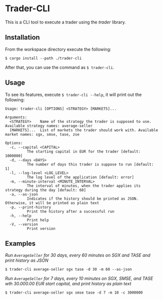 # Trader-CLI

This is a CLI tool to execute a trader using the *trader* library.

## Installation

From the workspace directory execute the following:

```shell
$ cargo install --path ./trader-cli
```

After that, you can use the command as `$ trader-cli`.

## Usage

To see its features, execute `$ trader-cli --help`, it will print out the following:

```text
Usage: trader-cli [OPTIONS] <STRATEGY> [MARKETS]...

Arguments:
  <STRATEGY>    Name of the strategy the trader is supposed to use. Available strategy names: average-seller
  [MARKETS]...  List of markets the trader should work with. Available market names: sgx, smse, tase, zse

Options:
  -c, --capital <CAPITAL>
          The starting capital in EUR for the trader [default: 1000000]
  -d, --days <DAYS>
          The number of days this trader is suppose to run [default: 1]
  -l, --log-level <LOG_LEVEL>
          The log level of the application [default: error]
  -m, --minute-interval <MINUTE_INTERVAL>
          The interval of minutes, when the trader applies its strategy during the day [default: 60]
  -a, --as-json
          Indicates if the history should be printed as JSON. Otherwise, it will be printed as plain text
  -p, --print-history
          Print the history after a successful run
  -h, --help
          Print help
  -V, --version
          Print version
```

## Examples

*Run `AverageSeller` for 30 days, every 60 minutes on SGX and TASE and print history as JSON*
```shell
$ trader-cli average-seller sgx tase -d 30 -m 60 --as-json
```

*Run `AverageSeller` for 7 days, every 10 minutes on SGX, SMSE, and TASE wth 30.000.00 EUR start capital, and print history
as plain text*
```shell
$ trader-cli average-seller sgx smse tase -d 7 -m 10 -c 3000000
```
